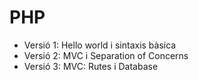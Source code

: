 # PHP
- Versió 1: Hello world i sintaxis bàsica
- Versió 2: MVC i Separation of Concerns
- Versió 3: MVC: Rutes i Database
